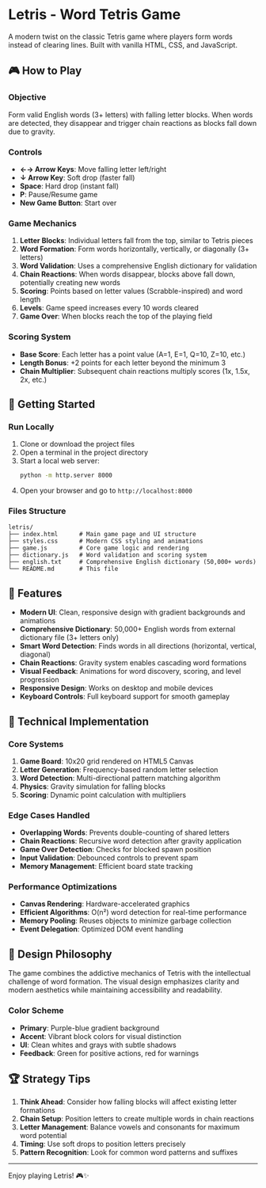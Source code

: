 # Letris - Word Tetris Game

A modern twist on the classic Tetris game where players form words instead of clearing lines. Built with vanilla HTML, CSS, and JavaScript.

## 🎮 How to Play

### Objective
Form valid English words (3+ letters) with falling letter blocks. When words are detected, they disappear and trigger chain reactions as blocks fall down due to gravity.

### Controls
- **←→ Arrow Keys**: Move falling letter left/right
- **↓ Arrow Key**: Soft drop (faster fall)
- **Space**: Hard drop (instant fall)
- **P**: Pause/Resume game
- **New Game Button**: Start over

### Game Mechanics

1. **Letter Blocks**: Individual letters fall from the top, similar to Tetris pieces
2. **Word Formation**: Form words horizontally, vertically, or diagonally (3+ letters)
3. **Word Validation**: Uses a comprehensive English dictionary for validation
4. **Chain Reactions**: When words disappear, blocks above fall down, potentially creating new words
5. **Scoring**: Points based on letter values (Scrabble-inspired) and word length
6. **Levels**: Game speed increases every 10 words cleared
7. **Game Over**: When blocks reach the top of the playing field

### Scoring System

- **Base Score**: Each letter has a point value (A=1, E=1, Q=10, Z=10, etc.)
- **Length Bonus**: +2 points for each letter beyond the minimum 3
- **Chain Multiplier**: Subsequent chain reactions multiply scores (1x, 1.5x, 2x, etc.)

## 🚀 Getting Started

### Run Locally
1. Clone or download the project files
2. Open a terminal in the project directory
3. Start a local web server:
   ```bash
   python -m http.server 8000
   ```
4. Open your browser and go to `http://localhost:8000`

### Files Structure
```
letris/
├── index.html      # Main game page and UI structure
├── styles.css      # Modern CSS styling and animations
├── game.js         # Core game logic and rendering
├── dictionary.js   # Word validation and scoring system
├── english.txt     # Comprehensive English dictionary (50,000+ words)
└── README.md       # This file
```

## 🎯 Features

- **Modern UI**: Clean, responsive design with gradient backgrounds and animations
- **Comprehensive Dictionary**: 50,000+ English words from external dictionary file (3+ letters only)
- **Smart Word Detection**: Finds words in all directions (horizontal, vertical, diagonal)
- **Chain Reactions**: Gravity system enables cascading word formations
- **Visual Feedback**: Animations for word discovery, scoring, and level progression
- **Responsive Design**: Works on desktop and mobile devices
- **Keyboard Controls**: Full keyboard support for smooth gameplay

## 🔧 Technical Implementation

### Core Systems

1. **Game Board**: 10x20 grid rendered on HTML5 Canvas
2. **Letter Generation**: Frequency-based random letter selection
3. **Word Detection**: Multi-directional pattern matching algorithm
4. **Physics**: Gravity simulation for falling blocks
5. **Scoring**: Dynamic point calculation with multipliers

### Edge Cases Handled

- **Overlapping Words**: Prevents double-counting of shared letters
- **Chain Reactions**: Recursive word detection after gravity application
- **Game Over Detection**: Checks for blocked spawn position
- **Input Validation**: Debounced controls to prevent spam
- **Memory Management**: Efficient board state tracking

### Performance Optimizations

- **Canvas Rendering**: Hardware-accelerated graphics
- **Efficient Algorithms**: O(n²) word detection for real-time performance
- **Memory Pooling**: Reuses objects to minimize garbage collection
- **Event Delegation**: Optimized DOM event handling

## 🎨 Design Philosophy

The game combines the addictive mechanics of Tetris with the intellectual challenge of word formation. The visual design emphasizes clarity and modern aesthetics while maintaining accessibility and readability.

### Color Scheme
- **Primary**: Purple-blue gradient background
- **Accent**: Vibrant block colors for visual distinction
- **UI**: Clean whites and grays with subtle shadows
- **Feedback**: Green for positive actions, red for warnings

## 🏆 Strategy Tips

1. **Think Ahead**: Consider how falling blocks will affect existing letter formations
2. **Chain Setup**: Position letters to create multiple words in chain reactions
3. **Letter Management**: Balance vowels and consonants for maximum word potential
4. **Timing**: Use soft drops to position letters precisely
5. **Pattern Recognition**: Look for common word patterns and suffixes

---

Enjoy playing Letris! 🎮✨
